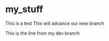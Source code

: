 my_stuff
========

This is a test
This will advance our new branch

This is the line from my dev branch

